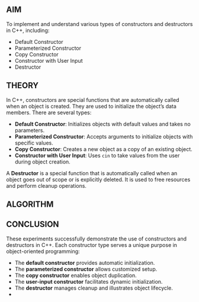 
##  AIM

To implement and understand various types of constructors and destructors in C++, including:

- Default Constructor  
- Parameterized Constructor  
- Copy Constructor  
- Constructor with User Input  
- Destructor  



## THEORY

In C++, constructors are special functions that are automatically called when an object is created. They are used to initialize the object’s data members. There are several types:

- **Default Constructor**: Initializes objects with default values and takes no parameters.
- **Parameterized Constructor**: Accepts arguments to initialize objects with specific values.
- **Copy Constructor**: Creates a new object as a copy of an existing object.
- **Constructor with User Input**: Uses `cin` to take values from the user during object creation.

A **Destructor** is a special function that is automatically called when an object goes out of scope or is explicitly deleted. It is used to free resources and perform cleanup operations.



##  ALGORITHM



##  CONCLUSION

These experiments successfully demonstrate the use of constructors and destructors in C++. Each constructor type serves a unique purpose in object-oriented programming:

- The **default constructor** provides automatic initialization.  
- The **parameterized constructor** allows customized setup.  
- The **copy constructor** enables object duplication.  
- The **user-input constructor** facilitates dynamic initialization.  
- The **destructor** manages cleanup and illustrates object lifecycle.
- 
